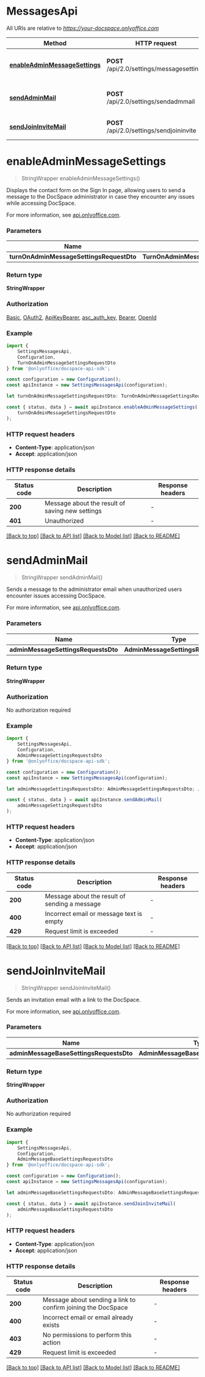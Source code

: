 # MessagesApi

All URIs are relative to *https://your-docspace.onlyoffice.com*

|Method | HTTP request | Description|
|------------- | ------------- | -------------|
|[**enableAdminMessageSettings**](#enableadminmessagesettings) | **POST** /api/2.0/settings/messagesettings | Enable the administrator message settings|
|[**sendAdminMail**](#sendadminmail) | **POST** /api/2.0/settings/sendadmmail | Send a message to the administrator|
|[**sendJoinInviteMail**](#sendjoininvitemail) | **POST** /api/2.0/settings/sendjoininvite | Sends an invitation email|

# **enableAdminMessageSettings**
> StringWrapper enableAdminMessageSettings()

Displays the contact form on the Sign In page, allowing users to send a message to the DocSpace administrator in case they encounter any issues while accessing DocSpace.

For more information, see [api.onlyoffice.com](https://api.onlyoffice.com/docspace/api-backend/usage-api/enable-admin-message-settings/).

### Parameters

|Name | Type | Description  | Notes|
|------------- | ------------- | ------------- | -------------|
| **turnOnAdminMessageSettingsRequestDto** | **TurnOnAdminMessageSettingsRequestDto**|  | |


### Return type

**StringWrapper**

### Authorization

[Basic](../README.md#Basic), [OAuth2](../README.md#OAuth2), [ApiKeyBearer](../README.md#ApiKeyBearer), [asc_auth_key](../README.md#asc_auth_key), [Bearer](../README.md#Bearer), [OpenId](../README.md#OpenId)

### Example

```typescript
import {
    SettingsMessagesApi,
    Configuration,
    TurnOnAdminMessageSettingsRequestDto
} from '@onlyoffice/docspace-api-sdk';

const configuration = new Configuration();
const apiInstance = new SettingsMessagesApi(configuration);

let turnOnAdminMessageSettingsRequestDto: TurnOnAdminMessageSettingsRequestDto; // (optional)

const { status, data } = await apiInstance.enableAdminMessageSettings(
    turnOnAdminMessageSettingsRequestDto
);
```

### HTTP request headers

 - **Content-Type**: application/json
 - **Accept**: application/json


### HTTP response details
| Status code | Description | Response headers |
|-------------|-------------|------------------|
|**200** | Message about the result of saving new settings |  -  |
|**401** | Unauthorized |  -  |

[[Back to top]](#) [[Back to API list]](../README.md#documentation-for-api-endpoints) [[Back to Model list]](../README.md#documentation-for-models) [[Back to README]](../README.md)

# **sendAdminMail**
> StringWrapper sendAdminMail()

Sends a message to the administrator email when unauthorized users encounter issues accessing DocSpace.

For more information, see [api.onlyoffice.com](https://api.onlyoffice.com/docspace/api-backend/usage-api/send-admin-mail/).

### Parameters

|Name | Type | Description  | Notes|
|------------- | ------------- | ------------- | -------------|
| **adminMessageSettingsRequestsDto** | **AdminMessageSettingsRequestsDto**|  | |


### Return type

**StringWrapper**

### Authorization

No authorization required

### Example

```typescript
import {
    SettingsMessagesApi,
    Configuration,
    AdminMessageSettingsRequestsDto
} from '@onlyoffice/docspace-api-sdk';

const configuration = new Configuration();
const apiInstance = new SettingsMessagesApi(configuration);

let adminMessageSettingsRequestsDto: AdminMessageSettingsRequestsDto; // (optional)

const { status, data } = await apiInstance.sendAdminMail(
    adminMessageSettingsRequestsDto
);
```

### HTTP request headers

 - **Content-Type**: application/json
 - **Accept**: application/json


### HTTP response details
| Status code | Description | Response headers |
|-------------|-------------|------------------|
|**200** | Message about the result of sending a message |  -  |
|**400** | Incorrect email or message text is empty |  -  |
|**429** | Request limit is exceeded |  -  |

[[Back to top]](#) [[Back to API list]](../README.md#documentation-for-api-endpoints) [[Back to Model list]](../README.md#documentation-for-models) [[Back to README]](../README.md)

# **sendJoinInviteMail**
> StringWrapper sendJoinInviteMail()

Sends an invitation email with a link to the DocSpace.

For more information, see [api.onlyoffice.com](https://api.onlyoffice.com/docspace/api-backend/usage-api/send-join-invite-mail/).

### Parameters

|Name | Type | Description  | Notes|
|------------- | ------------- | ------------- | -------------|
| **adminMessageBaseSettingsRequestsDto** | **AdminMessageBaseSettingsRequestsDto**|  | |


### Return type

**StringWrapper**

### Authorization

No authorization required

### Example

```typescript
import {
    SettingsMessagesApi,
    Configuration,
    AdminMessageBaseSettingsRequestsDto
} from '@onlyoffice/docspace-api-sdk';

const configuration = new Configuration();
const apiInstance = new SettingsMessagesApi(configuration);

let adminMessageBaseSettingsRequestsDto: AdminMessageBaseSettingsRequestsDto; // (optional)

const { status, data } = await apiInstance.sendJoinInviteMail(
    adminMessageBaseSettingsRequestsDto
);
```

### HTTP request headers

 - **Content-Type**: application/json
 - **Accept**: application/json


### HTTP response details
| Status code | Description | Response headers |
|-------------|-------------|------------------|
|**200** | Message about sending a link to confirm joining the DocSpace |  -  |
|**400** | Incorrect email or email already exists |  -  |
|**403** | No permissions to perform this action |  -  |
|**429** | Request limit is exceeded |  -  |

[[Back to top]](#) [[Back to API list]](../README.md#documentation-for-api-endpoints) [[Back to Model list]](../README.md#documentation-for-models) [[Back to README]](../README.md)

